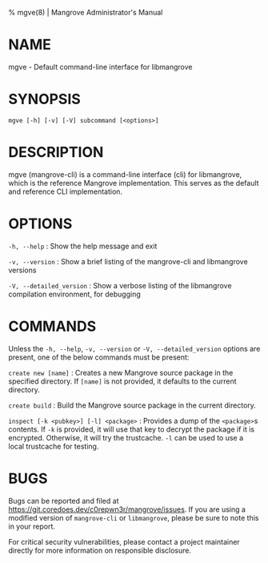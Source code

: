 % mgve(8) | Mangrove Administrator's Manual

NAME
====
mgve - Default command-line interface for libmangrove

SYNOPSIS
========

`mgve [-h] [-v] [-V] subcommand [<options>]`


DESCRIPTION
===========

mgve (mangrove-cli) is a command-line interface (cli) for libmangrove, which is the reference Mangrove implementation.
This serves as the default and reference CLI implementation.

OPTIONS
=======

`-h, --help`
:   Show the help message and exit

`-v, --version`
:   Show a brief listing of the mangrove-cli and libmangrove versions

`-V, --detailed_version`
:   Show a verbose listing of the libmangrove compilation environment, for debugging

COMMANDS
========

Unless the `-h, --help`, `-v, --version` or `-V, --detailed_version` options are present, one of the below commands must be present:

`create new [name]`
:   Creates a new Mangrove source package in the specified directory. If `[name]` is not provided, it defaults to the current directory.

`create build`
:   Build the Mangrove source package in the current directory.

`inspect [-k <pubkey>] [-l] <package>`
:   Provides a dump of the `<package>`s contents. If `-k` is provided, it will use that key to decrypt the package if it is encrypted. Otherwise, it will try the trustcache. `-l` can be used to use a local trustcache for testing.

BUGS
====
Bugs can be reported and filed at https://git.coredoes.dev/c0repwn3r/mangrove/issues.
If you are using a modified version of `mangrove-cli` or `libmangrove`, please be sure to note this in your report.

For critical security vulnerabilities, please contact a project maintainer directly for more information on responsible disclosure.